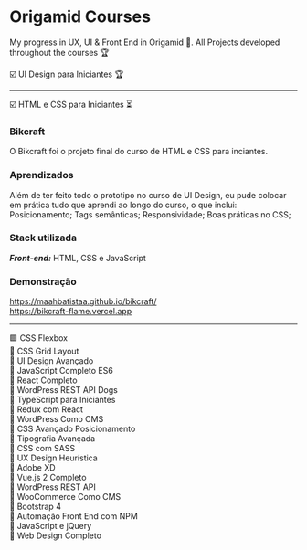 # Origamid Courses
My progress in UX, UI &amp; Front End in Origamid 🐺. All Projects developed throughout the courses 🏆

☑️ UI Design para Iniciantes 🏆<br>
<hr>
☑️ HTML e CSS para Iniciantes ⏳<br>

### Bikcraft
O Bikcraft foi o projeto final do curso de HTML e CSS para inciantes. 

### Aprendizados
Além de ter feito todo o prototipo no curso de UI Design, eu pude colocar em prática tudo que aprendi ao longo do curso, o que inclui: Posicionamento; Tags semânticas; Responsividade; Boas práticas no CSS;

### Stack utilizada
***Front-end:*** HTML, CSS e JavaScript

### Demonstração
https://maahbatistaa.github.io/bikcraft/ <br>
https://bikcraft-flame.vercel.app
<hr>

🟪 CSS Flexbox<br>
🔲 CSS Grid Layout<br>
🔲 UI Design Avançado<br>
🔲 JavaScript Completo ES6<br>
🔲 React Completo<br>
🔲 WordPress REST API Dogs<br>
🔲 TypeScript para Iniciantes<br>
🔲 Redux com React<br>
🔲 WordPress Como CMS<br>
🔲 CSS Avançado Posicionamento<br>
🔲 Tipografia Avançada<br>
🔲 CSS com SASS<br>
🔲 UX Design Heurística<br>
🔲 Adobe XD<br>
🔲 Vue.js 2 Completo<br>
🔲 WordPress REST API<br>
🔲 WooCommerce Como CMS<br>
🔲 Bootstrap 4<br>
🔲 Automação Front End com NPM<br>
🔲 JavaScript e jQuery<br>
🔲 Web Design Completo<br>
